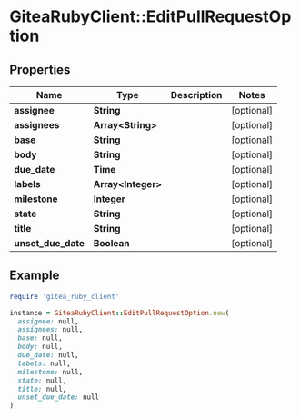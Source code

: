# GiteaRubyClient::EditPullRequestOption

## Properties

| Name | Type | Description | Notes |
| ---- | ---- | ----------- | ----- |
| **assignee** | **String** |  | [optional] |
| **assignees** | **Array&lt;String&gt;** |  | [optional] |
| **base** | **String** |  | [optional] |
| **body** | **String** |  | [optional] |
| **due_date** | **Time** |  | [optional] |
| **labels** | **Array&lt;Integer&gt;** |  | [optional] |
| **milestone** | **Integer** |  | [optional] |
| **state** | **String** |  | [optional] |
| **title** | **String** |  | [optional] |
| **unset_due_date** | **Boolean** |  | [optional] |

## Example

```ruby
require 'gitea_ruby_client'

instance = GiteaRubyClient::EditPullRequestOption.new(
  assignee: null,
  assignees: null,
  base: null,
  body: null,
  due_date: null,
  labels: null,
  milestone: null,
  state: null,
  title: null,
  unset_due_date: null
)
```

